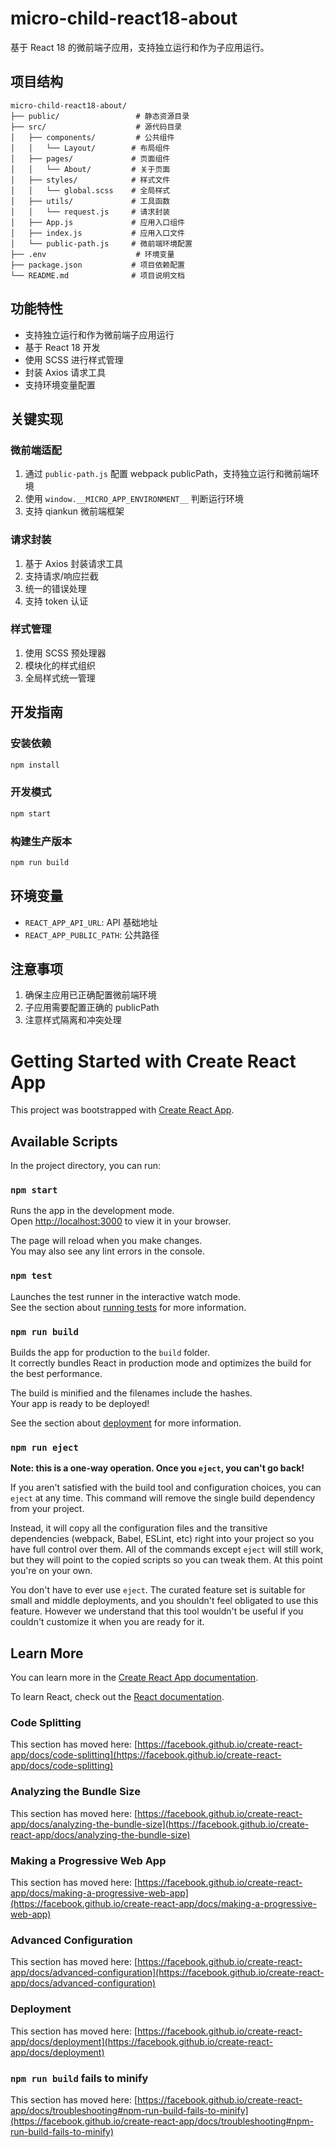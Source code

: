 # micro-child-react18-about

基于 React 18 的微前端子应用，支持独立运行和作为子应用运行。

## 项目结构

```
micro-child-react18-about/
├── public/                 # 静态资源目录
├── src/                    # 源代码目录
│   ├── components/         # 公共组件
│   │   └── Layout/        # 布局组件
│   ├── pages/             # 页面组件
│   │   └── About/         # 关于页面
│   ├── styles/            # 样式文件
│   │   └── global.scss    # 全局样式
│   ├── utils/             # 工具函数
│   │   └── request.js     # 请求封装
│   ├── App.js             # 应用入口组件
│   ├── index.js           # 应用入口文件
│   └── public-path.js     # 微前端环境配置
├── .env                    # 环境变量
├── package.json           # 项目依赖配置
└── README.md              # 项目说明文档
```

## 功能特性

- 支持独立运行和作为微前端子应用运行
- 基于 React 18 开发
- 使用 SCSS 进行样式管理
- 封装 Axios 请求工具
- 支持环境变量配置

## 关键实现

### 微前端适配

1. 通过 `public-path.js` 配置 webpack publicPath，支持独立运行和微前端环境
2. 使用 `window.__MICRO_APP_ENVIRONMENT__` 判断运行环境
3. 支持 qiankun 微前端框架

### 请求封装

1. 基于 Axios 封装请求工具
2. 支持请求/响应拦截
3. 统一的错误处理
4. 支持 token 认证

### 样式管理

1. 使用 SCSS 预处理器
2. 模块化的样式组织
3. 全局样式统一管理

## 开发指南

### 安装依赖

```bash
npm install
```

### 开发模式

```bash
npm start
```

### 构建生产版本

```bash
npm run build
```

## 环境变量

- `REACT_APP_API_URL`: API 基础地址
- `REACT_APP_PUBLIC_PATH`: 公共路径

## 注意事项

1. 确保主应用已正确配置微前端环境
2. 子应用需要配置正确的 publicPath
3. 注意样式隔离和冲突处理

# Getting Started with Create React App

This project was bootstrapped with [Create React App](https://github.com/facebook/create-react-app).

## Available Scripts

In the project directory, you can run:

### `npm start`

Runs the app in the development mode.\
Open [http://localhost:3000](http://localhost:3000) to view it in your browser.

The page will reload when you make changes.\
You may also see any lint errors in the console.

### `npm test`

Launches the test runner in the interactive watch mode.\
See the section about [running tests](https://facebook.github.io/create-react-app/docs/running-tests) for more information.

### `npm run build`

Builds the app for production to the `build` folder.\
It correctly bundles React in production mode and optimizes the build for the best performance.

The build is minified and the filenames include the hashes.\
Your app is ready to be deployed!

See the section about [deployment](https://facebook.github.io/create-react-app/docs/deployment) for more information.

### `npm run eject`

**Note: this is a one-way operation. Once you `eject`, you can't go back!**

If you aren't satisfied with the build tool and configuration choices, you can `eject` at any time. This command will remove the single build dependency from your project.

Instead, it will copy all the configuration files and the transitive dependencies (webpack, Babel, ESLint, etc) right into your project so you have full control over them. All of the commands except `eject` will still work, but they will point to the copied scripts so you can tweak them. At this point you're on your own.

You don't have to ever use `eject`. The curated feature set is suitable for small and middle deployments, and you shouldn't feel obligated to use this feature. However we understand that this tool wouldn't be useful if you couldn't customize it when you are ready for it.

## Learn More

You can learn more in the [Create React App documentation](https://facebook.github.io/create-react-app/docs/getting-started).

To learn React, check out the [React documentation](https://reactjs.org/).

### Code Splitting

This section has moved here: [https://facebook.github.io/create-react-app/docs/code-splitting](https://facebook.github.io/create-react-app/docs/code-splitting)

### Analyzing the Bundle Size

This section has moved here: [https://facebook.github.io/create-react-app/docs/analyzing-the-bundle-size](https://facebook.github.io/create-react-app/docs/analyzing-the-bundle-size)

### Making a Progressive Web App

This section has moved here: [https://facebook.github.io/create-react-app/docs/making-a-progressive-web-app](https://facebook.github.io/create-react-app/docs/making-a-progressive-web-app)

### Advanced Configuration

This section has moved here: [https://facebook.github.io/create-react-app/docs/advanced-configuration](https://facebook.github.io/create-react-app/docs/advanced-configuration)

### Deployment

This section has moved here: [https://facebook.github.io/create-react-app/docs/deployment](https://facebook.github.io/create-react-app/docs/deployment)

### `npm run build` fails to minify

This section has moved here: [https://facebook.github.io/create-react-app/docs/troubleshooting#npm-run-build-fails-to-minify](https://facebook.github.io/create-react-app/docs/troubleshooting#npm-run-build-fails-to-minify)
